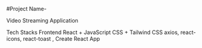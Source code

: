 #Project Name-

Video Streaming Application

Tech Stacks
Frontend
React + JavaScript
CSS + Tailwind CSS
axios, react-icons, react-toast , Create React App
